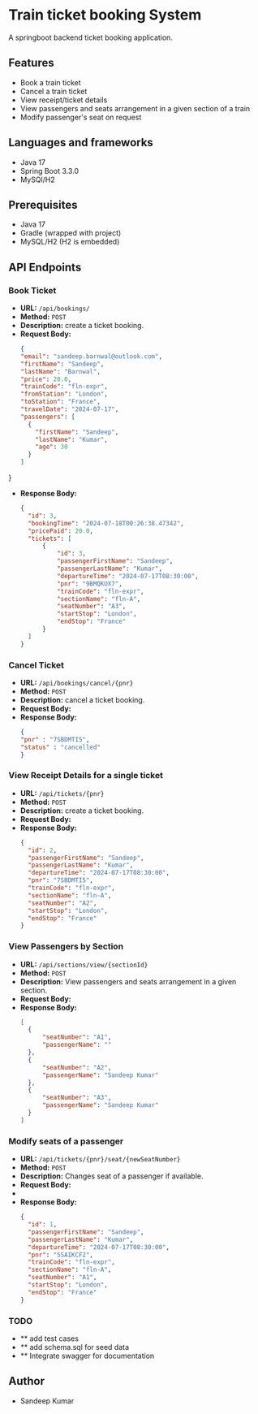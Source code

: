 # Train ticket booking System

A springboot backend ticket booking application. 

## Features

- Book a train ticket
- Cancel a train ticket
- View receipt/ticket details
- View passengers and seats arrangement in a given section of a train
- Modify passenger's seat on request

## Languages and frameworks

- Java 17
- Spring Boot 3.3.0
- MySQl/H2

## Prerequisites

- Java 17
- Gradle (wrapped with project)
- MySQL/H2 (H2 is embedded)

## API Endpoints

### Book Ticket

- **URL:** `/api/bookings/`
- **Method:** `POST`
- **Description:** create a ticket booking.
- **Request Body:**
  ```json
  {
  "email": "sandeep.barnwal@outlook.com",
  "firstName": "Sandeep",
  "lastName": "Barnwal",
  "price": 20.0,
  "trainCode": "fln-expr",
  "fromStation": "London",
  "toStation": "France",
  "travelDate": "2024-07-17",
  "passengers": [
    {
      "firstName": "Sandeep",
      "lastName": "Kumar",
      "age": 30
    }
  ]
}

- **Response Body:**
  ```json
  {
    "id": 3,
    "bookingTime": "2024-07-18T00:26:38.47342",
    "pricePaid": 20.0,
    "tickets": [
        {
            "id": 3,
            "passengerFirstName": "Sandeep",
            "passengerLastName": "Kumar",
            "departureTime": "2024-07-17T08:30:00",
            "pnr": "9BMQKUX7",
            "trainCode": "fln-expr",
            "sectionName": "fln-A",
            "seatNumber": "A3",
            "startStop": "London",
            "endStop": "France"
        }
    ]
  } 

### Cancel Ticket
- **URL:** `/api/bookings/cancel/{pnr}`
- **Method:** `POST`
- **Description:** cancel a ticket booking.
- **Request Body:**
- **Response Body:**
  ```json
  {
  "pnr" : "7SBDMTI5",
  "status" : "cancelled"
  }


### View Receipt Details for a single ticket
- **URL:** `/api/tickets/{pnr}`
- **Method:** `POST`
- **Description:** create a ticket booking.
- **Request Body:**
- **Response Body:**
  ```json
  {
    "id": 2,
    "passengerFirstName": "Sandeep",
    "passengerLastName": "Kumar",
    "departureTime": "2024-07-17T08:30:00",
    "pnr": "7SBDMTI5",
    "trainCode": "fln-expr",
    "sectionName": "fln-A",
    "seatNumber": "A2",
    "startStop": "London",
    "endStop": "France"
  }


### View Passengers by Section
- **URL:** `/api/sections/view/{sectionId}`
- **Method:** `POST`
- **Description:** View passengers and seats arrangement in a given section.
- **Request Body:** 
- **Response Body:**
  ```json
  [
    {
        "seatNumber": "A1",
        "passengerName": ""
    },
    {
        "seatNumber": "A2",
        "passengerName": "Sandeep Kumar"
    },
    {
        "seatNumber": "A3",
        "passengerName": "Sandeep Kumar"
    }
  ]


### Modify seats of a passenger
- **URL:** `/api/tickets/{pnr}/seat/{newSeatNumber}`
- **Method:** `POST`
- **Description:** Changes seat of a passenger if available.
- **Request Body:**
- 
- **Response Body:**
  ```json
  {
    "id": 1,
    "passengerFirstName": "Sandeep",
    "passengerLastName": "Kumar",
    "departureTime": "2024-07-17T08:30:00",
    "pnr": "5SAIKCF2",
    "trainCode": "fln-expr",
    "sectionName": "fln-A",
    "seatNumber": "A1",
    "startStop": "London",
    "endStop": "France"
  }


### TODO
- ** add test cases
- ** add schema.sql for seed data
- ** Integrate swagger for documentation

## Author

- Sandeep Kumar